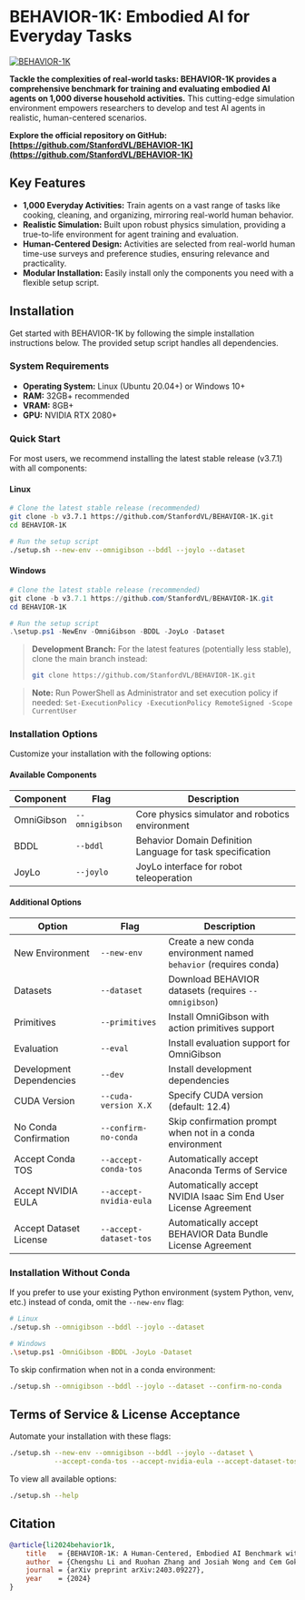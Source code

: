 # BEHAVIOR-1K: Embodied AI for Everyday Tasks

[![BEHAVIOR-1K](docs/assets/readme_splash_logo.png)](https://github.com/StanfordVL/BEHAVIOR-1K)

**Tackle the complexities of real-world tasks: BEHAVIOR-1K provides a comprehensive benchmark for training and evaluating embodied AI agents on 1,000 diverse household activities.** This cutting-edge simulation environment empowers researchers to develop and test AI agents in realistic, human-centered scenarios.

**Explore the official repository on GitHub: [https://github.com/StanfordVL/BEHAVIOR-1K](https://github.com/StanfordVL/BEHAVIOR-1K)**

## Key Features

*   **1,000 Everyday Activities:** Train agents on a vast range of tasks like cooking, cleaning, and organizing, mirroring real-world human behavior.
*   **Realistic Simulation:** Built upon robust physics simulation, providing a true-to-life environment for agent training and evaluation.
*   **Human-Centered Design:** Activities are selected from real-world human time-use surveys and preference studies, ensuring relevance and practicality.
*   **Modular Installation:** Easily install only the components you need with a flexible setup script.

## Installation

Get started with BEHAVIOR-1K by following the simple installation instructions below.  The provided setup script handles all dependencies.

### System Requirements

*   **Operating System:** Linux (Ubuntu 20.04+) or Windows 10+
*   **RAM:** 32GB+ recommended
*   **VRAM:** 8GB+
*   **GPU:** NVIDIA RTX 2080+

### Quick Start

For most users, we recommend installing the latest stable release (v3.7.1) with all components:

#### Linux

```bash
# Clone the latest stable release (recommended)
git clone -b v3.7.1 https://github.com/StanfordVL/BEHAVIOR-1K.git
cd BEHAVIOR-1K

# Run the setup script
./setup.sh --new-env --omnigibson --bddl --joylo --dataset
```

#### Windows

```powershell
# Clone the latest stable release (recommended)
git clone -b v3.7.1 https://github.com/StanfordVL/BEHAVIOR-1K.git
cd BEHAVIOR-1K

# Run the setup script
.\setup.ps1 -NewEnv -OmniGibson -BDDL -JoyLo -Dataset
```

> **Development Branch:** For the latest features (potentially less stable), clone the main branch instead:
> ```bash
> git clone https://github.com/StanfordVL/BEHAVIOR-1K.git
> ```

> **Note:** Run PowerShell as Administrator and set execution policy if needed: `Set-ExecutionPolicy -ExecutionPolicy RemoteSigned -Scope CurrentUser`

### Installation Options

Customize your installation with the following options:

#### Available Components

| Component      | Flag           | Description                                           |
|----------------|----------------|-------------------------------------------------------|
| OmniGibson     | `--omnigibson` | Core physics simulator and robotics environment       |
| BDDL           | `--bddl`       | Behavior Domain Definition Language for task specification |
| JoyLo          | `--joylo`      | JoyLo interface for robot teleoperation               |

#### Additional Options

| Option                    | Flag                       | Description                                                             |
|---------------------------|----------------------------|-------------------------------------------------------------------------|
| New Environment           | `--new-env`                | Create a new conda environment named `behavior` (requires conda)          |
| Datasets                  | `--dataset`                | Download BEHAVIOR datasets (requires `--omnigibson`)                     |
| Primitives                | `--primitives`             | Install OmniGibson with action primitives support                        |
| Evaluation                | `--eval`                   | Install evaluation support for OmniGibson                                |
| Development Dependencies | `--dev`                    | Install development dependencies                                        |
| CUDA Version              | `--cuda-version X.X`       | Specify CUDA version (default: 12.4)                                      |
| No Conda Confirmation     | `--confirm-no-conda`       | Skip confirmation prompt when not in a conda environment                  |
| Accept Conda TOS          | `--accept-conda-tos`       | Automatically accept Anaconda Terms of Service                           |
| Accept NVIDIA EULA        | `--accept-nvidia-eula`     | Automatically accept NVIDIA Isaac Sim End User License Agreement          |
| Accept Dataset License    | `--accept-dataset-tos`     | Automatically accept BEHAVIOR Data Bundle License Agreement             |

### Installation Without Conda

If you prefer to use your existing Python environment (system Python, venv, etc.) instead of conda, omit the `--new-env` flag:

```bash
# Linux
./setup.sh --omnigibson --bddl --joylo --dataset

# Windows
.\setup.ps1 -OmniGibson -BDDL -JoyLo -Dataset
```

To skip confirmation when not in a conda environment:

```bash
./setup.sh --omnigibson --bddl --joylo --dataset --confirm-no-conda
```

## Terms of Service & License Acceptance

Automate your installation with these flags:

```bash
./setup.sh --new-env --omnigibson --bddl --joylo --dataset \
           --accept-conda-tos --accept-nvidia-eula --accept-dataset-tos
```

To view all available options:
```bash
./setup.sh --help
```

## Citation

```bibtex
@article{li2024behavior1k,
    title   = {BEHAVIOR-1K: A Human-Centered, Embodied AI Benchmark with 1,000 Everyday Activities and Realistic Simulation},
    author  = {Chengshu Li and Ruohan Zhang and Josiah Wong and Cem Gokmen and Sanjana Srivastava and Roberto Martín-Martín and Chen Wang and Gabrael Levine and Wensi Ai and Benjamin Martinez and Hang Yin and Michael Lingelbach and Minjune Hwang and Ayano Hiranaka and Sujay Garlanka and Arman Aydin and Sharon Lee and Jiankai Sun and Mona Anvari and Manasi Sharma and Dhruva Bansal and Samuel Hunter and Kyu-Young Kim and Alan Lou and Caleb R Matthews and Ivan Villa-Renteria and Jerry Huayang Tang and Claire Tang and Fei Xia and Yunzhu Li and Silvio Savarese and Hyowon Gweon and C. Karen Liu and Jiajun Wu and Li Fei-Fei},
    journal = {arXiv preprint arXiv:2403.09227},
    year    = {2024}
}
```